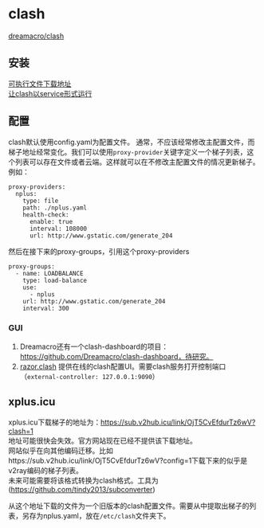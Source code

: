 # clash

[dreamacro/clash](https://github.com/Dreamacro/clash)

## 安装

[可执行文件下载地址](https://github.com/Dreamacro/clash/releases/tag/premium)  
[让clash以service形式运行](https://github.com/Dreamacro/clash/wiki/clash-as-a-daemon)  

## 配置

clash默认使用config.yaml为配置文件。
通常，不应该经常修改主配置文件，而梯子地址经常变化。我们可以使用`proxy-provider`关键字定义一个梯子列表，这个列表可以存在文件或者云端。这样就可以在不修改主配置文件的情况更新梯子。
例如：  
```
proxy-providers:
  nplus:
    type: file
    path: ./nplus.yaml
    health-check:
      enable: true
      interval: 108000
      url: http://www.gstatic.com/generate_204
```

然后在接下来的proxy-groups，引用这个proxy-providers  
```
proxy-groups:
  - name: LOADBALANCE
    type: load-balance
    use:
      - nplus
    url: http://www.gstatic.com/generate_204
    interval: 300
```

### GUI
1. Dreamacro还有一个clash-dashboard的项目：https://github.com/Dreamacro/clash-dashboard，待研究。
2. [razor.clash](https://clash.razord.top) 提供在线的clash配置UI。需要clash服务打开控制端口（`external-controller: 127.0.0.1:9090`）

## xplus.icu

xplus.icu下载梯子的地址为：https://sub.v2hub.icu/link/OjT5CvEfdurTz6wV?clash=1  
地址可能很快会失效。官方网站现在已经不提供该下载地址。  
网站似乎在向其他编码迁移。比如https://sub.v2hub.icu/link/OjT5CvEfdurTz6wV?config=1下载下来的似乎是v2ray编码的梯子列表。  
未来可能需要将该格式转换为clash格式。工具为(https://github.com/tindy2013/subconverter)

从这个地址下载的文件为一个旧版本的clash配置文件。需要从中提取出梯子的列表，另存为nplus.yaml，放在`/etc/clash`文件夹下。

